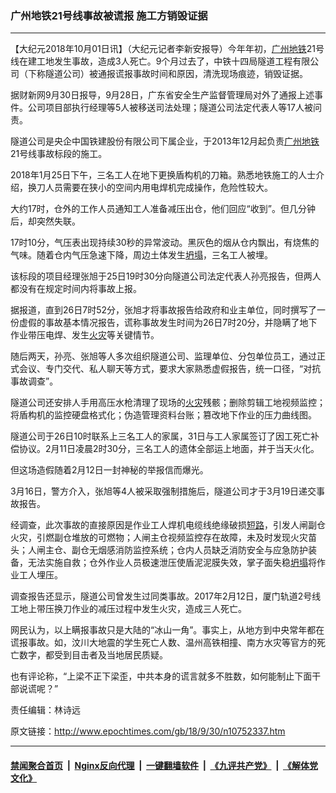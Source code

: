 ### 广州地铁21号线事故被谎报 施工方销毁证据
------------------------

<p>【大纪元2018年10月01日讯】（大纪元记者李新安报导）今年年初，<a href="http://www.epochtimes.com/gb/tag/%E5%B9%BF%E5%B7%9E.html">广州</a><a href="http://www.epochtimes.com/gb/tag/%E5%9C%B0%E9%93%81.html">地铁</a>21号线在建工地发生事故，造成3人死亡。9个月过去了，中铁十四局隧道工程有限公司（下称隧道公司）被通报谎报事故时间和原因，清洗现场痕迹，销毁证据。</p>
<p>据财新网9月30日报导，9月28日，广东省安全生产监督管理局对外了通报上述事件。公司项目部执行经理等5人被移送司法处理；隧道公司法定代表人等17人被问责。</p>
<p>隧道公司是央企中国铁建股份有限公司下属企业，于2013年12月起负责<a href="http://www.epochtimes.com/gb/tag/%E5%B9%BF%E5%B7%9E.html">广州</a><a href="http://www.epochtimes.com/gb/tag/%E5%9C%B0%E9%93%81.html">地铁</a>21号线事故标段的施工。</p>
<p>2018年1月25日下午，三名工人在地下更换盾构机的刀箱。熟悉地铁施工的人士介绍，换刀人员需要在狭小的空间内用电焊机完成操作，危险性较大。</p>
<p>大约17时，仓外的工作人员通知工人准备减压出仓，他们回应“收到”。但几分钟后，却突然失联。</p>
<p>17时10分，气压表出现持续30秒的异常波动。黑灰色的烟从仓内飘出，有烧焦的气味。随着仓内气压急速下降，周边土体发生<a href="http://www.epochtimes.com/gb/tag/%E5%9D%8D%E5%A1%8C.html">坍塌</a>，三名工人被埋。</p>
<p>该标段的项目经理张旭于25日19时30分向隧道公司法定代表人孙亮报告，但两人都没有在规定时间内将事故上报。</p>
<p>据报道，直到26日7时52分，张旭才将事故报告给政府和业主单位，同时撰写了一份虚假的事故基本情况报告，谎称事故发生时间为26日7时20分，并隐瞒了地下作业带压电焊、发生<a href="http://www.epochtimes.com/gb/tag/%E7%81%AB%E7%81%BE.html">火灾</a>等关键情节。</p>
<p>随后两天，孙亮、张旭等人多次组织隧道公司、监理单位、分包单位员工，通过正式会议、专门交代、私人聊天等方式，要求大家熟悉虚假报告，统一口径，“对抗事故调查”。</p>
<p>隧道公司还安排人手用高压水枪清理了现场的<a href="http://www.epochtimes.com/gb/tag/%E7%81%AB%E7%81%BE.html">火灾</a>残骸；删除剪辑工地视频监控；将盾构机的监控硬盘格式化；伪造管理资料台账；篡改地下作业的压力曲线图。</p>
<p>隧道公司于26日10时联系上三名工人的家属，31日与工人家属签订了因工死亡补偿协议。2月11日凌晨2时30分，三名工人的遗体全部运上地面，并于当天火化。</p>
<p>但这场造假随着2月12日一封神秘的举报信而爆光。</p>
<p>3月16日，警方介入，张旭等4人被采取强制措施后，隧道公司才于3月19日递交事故报告。</p>
<p>经调查，此次事故的直接原因是作业工人焊机电缆线绝缘破损<a href="http://www.epochtimes.com/gb/tag/%E7%9F%AD%E8%B7%AF.html">短路</a>，引发人闸副仓火灾，引燃副仓堆放的可燃物；人闸主仓视频监控存在故障，未及时发现火灾苗头；人闸主仓、副仓无烟感消防监控系统；仓内人员缺乏消防安全与应急防护装备，无法实施自救；仓外作业人员极速泄压使盾泥泥膜失效，掌子面失稳<a href="http://www.epochtimes.com/gb/tag/%E5%9D%8D%E5%A1%8C.html">坍塌</a>将作业工人埋压。</p>
<p>调查报告还显示，隧道公司曾发生过同类事故。2017年2月12日，厦门轨道2号线工地上带压换刀作业的减压过程中发生火灾，造成三人死亡。</p>
<p>网民认为，以上瞒报事故只是大陆的“冰山一角”。事实上，从地方到中央常年都在谎报事故。如，汶川大地震的学生死亡人数、温州高铁相撞、南方水灾等官方的死亡数字，都受到目击者及当地居民质疑。</p>
<p>也有评论称，“上梁不正下梁歪，中共本身的谎言就多不胜数，如何能制止下面干部说谎呢？”</p>
<p>责任编辑：林诗远</p>

原文链接：http://www.epochtimes.com/gb/18/9/30/n10752337.htm


------------------------
#### [禁闻聚合首页](https://github.com/gfw-breaker/banned-news/blob/master/README.md) &nbsp;|&nbsp; [Nginx反向代理](https://github.com/gfw-breaker/open-proxy/blob/master/README.md) &nbsp;|&nbsp; [一键翻墙软件](https://github.com/gfw-breaker/nogfw/blob/master/README.md) &nbsp;|&nbsp; [《九评共产党》](https://github.com/gfw-breaker/9ping.md/blob/master/README.md#九评之一评共产党是什么) &nbsp;|&nbsp; [《解体党文化》](https://github.com/gfw-breaker/jtdwh.md/blob/master/README.md#绪论)